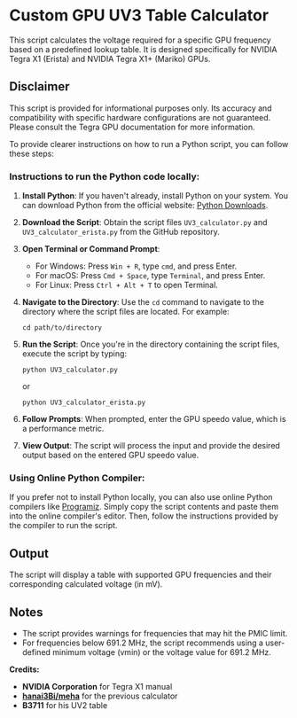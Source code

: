 # Custom GPU UV3 Table Calculator

This script calculates the voltage required for a specific GPU frequency based on a predefined lookup table. It is designed specifically for NVIDIA Tegra X1 (Erista) and NVIDIA Tegra X1+ (Mariko) GPUs.
## Disclaimer

This script is provided for informational purposes only. Its accuracy and compatibility with specific hardware configurations are not guaranteed. Please consult the Tegra GPU documentation for more information.

To provide clearer instructions on how to run a Python script, you can follow these steps:

### Instructions to run the Python code locally:

1. **Install Python**: If you haven't already, install Python on your system. You can download Python from the official website: [Python Downloads](https://www.python.org/downloads/).

2. **Download the Script**: Obtain the script files `UV3_calculator.py` and `UV3_calculator_erista.py` from the GitHub repository.

3. **Open Terminal or Command Prompt**:
   - For Windows: Press `Win + R`, type `cmd`, and press Enter.
   - For macOS: Press `Cmd + Space`, type `Terminal`, and press Enter.
   - For Linux: Press `Ctrl + Alt + T` to open Terminal.

4. **Navigate to the Directory**: Use the `cd` command to navigate to the directory where the script files are located. For example:
   ```
   cd path/to/directory
   ```

5. **Run the Script**: Once you're in the directory containing the script files, execute the script by typing:
   ```
   python UV3_calculator.py
   ```
   or
   ```
   python UV3_calculator_erista.py
   ```

6. **Follow Prompts**: When prompted, enter the GPU speedo value, which is a performance metric.

7. **View Output**: The script will process the input and provide the desired output based on the entered GPU speedo value.

### Using Online Python Compiler:

If you prefer not to install Python locally, you can also use online Python compilers like [Programiz](https://www.programiz.com/python-programming/online-compiler/). Simply copy the script contents and paste them into the online compiler's editor. Then, follow the instructions provided by the compiler to run the script.

## Output

The script will display a table with supported GPU frequencies and their corresponding calculated voltage (in mV).

## Notes

- The script provides warnings for frequencies that may hit the PMIC limit.
- For frequencies below 691.2 MHz, the script recommends using a user-defined minimum voltage (vmin) or the voltage value for 691.2 MHz.

**Credits:**

* **NVIDIA Corporation** for Tegra X1 manual
* **[hanai3Bi/meha](https://github.com/hanai3Bi)** for the previous calculator
* **B3711** for his UV2 table
